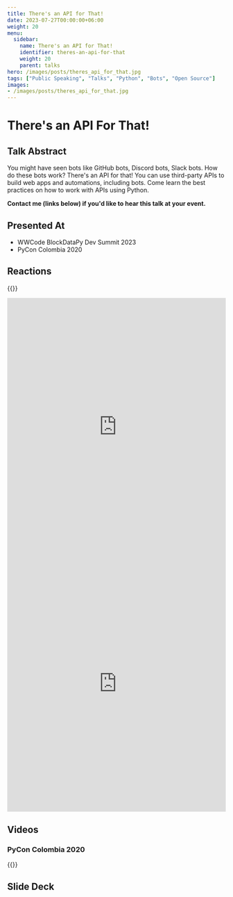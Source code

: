 ```yaml
---
title: There's an API for That!
date: 2023-07-27T00:00:00+06:00
weight: 20
menu:
  sidebar:
    name: There's an API for That!
    identifier: theres-an-api-for-that
    weight: 20
    parent: talks
hero: /images/posts/theres_api_for_that.jpg
tags: ["Public Speaking", "Talks", "Python", "Bots", "Open Source"]
images:
- /images/posts/theres_api_for_that.jpg
---
```



# There's an API For That!

## Talk Abstract

You might have seen bots like GitHub bots, Discord bots, Slack bots. How do these bots work? There's an API for that! You can use third-party APIs to build web apps and automations, including bots. Come learn the best practices on how to work with APIs using Python.

**Contact me (links below) if you'd like to hear this talk at your event.**

## Presented At

- WWCode BlockDataPy Dev Summit 2023
- PyCon Colombia 2020

## Reactions

{{<x user="pyconcolombia" id="1553907900321615873">}}

<iframe src="https://www.linkedin.com/embed/feed/update/urn:li:share:7090393699938938880" height="591" width="504" frameborder="0" allowfullscreen="" title="Embedded post"></iframe>

<iframe src="https://www.linkedin.com/embed/feed/update/urn:li:activity:7090374133162618881" height="591" width="504" frameborder="0" allowfullscreen="" title="Embedded post"></iframe>

## Videos

### PyCon Colombia 2020

{{<youtube Wmxnvg_CbPs>}}

## Slide Deck

<script defer class="speakerdeck-embed" data-id="c3b73804e3e64428adbc8e830fcc4b51" data-ratio="1.77777777777778" src="//speakerdeck.com/assets/embed.js"></script>

